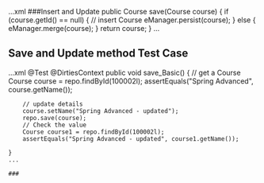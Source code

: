 ...xml
###Insert and Update
	public Course save(Course course) {
		if (course.getId() == null) {
			// insert Course
			eManager.persist(course);
		} else {
			eManager.merge(course);
		}
		return course;
	}
...


## Save and Update method Test Case
 ...xml
 @Test
	@DirtiesContext
	public void save_Basic() {
		// get a Course
		Course course = repo.findById(100002l);
		assertEquals("Spring Advanced", course.getName());

		// update details
		course.setName("Spring Advanced - updated");
		repo.save(course);
		// Check the value
		Course course1 = repo.findById(100002l);
		assertEquals("Spring Advanced - updated", course1.getName());

	}
	...
	
	###
